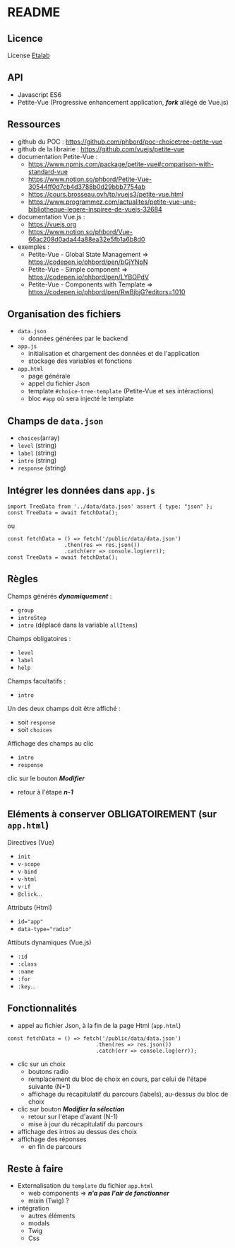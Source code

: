 # README

## Licence

License [Etalab](https://github.com/etalab/licence-ouverte/blob/master/LO.md)

## API
- Javascript ES6
- Petite-Vue (Progressive enhancement application, ___fork___ allégé de Vue.js)

## Ressources
- github du POC : https://github.com/phbord/poc-choicetree-petite-vue
- github de la librairie : https://github.com/vuejs/petite-vue
- documentation Petite-Vue :
    - https://www.npmjs.com/package/petite-vue#comparison-with-standard-vue
    - https://www.notion.so/phbord/Petite-Vue-30544ff0d7cb4d3788b0d29bbb7754ab
    - https://cours.brosseau.ovh/tp/vuejs3/petite-vue.html
    - https://www.programmez.com/actualites/petite-vue-une-bibliotheque-legere-inspiree-de-vuejs-32684
- documentation Vue.js :
    - https://vuejs.org
    - https://www.notion.so/phbord/Vue-66ac208d0ada44a88ea32e5fb1a6b8d0
- exemples :
    - Petite-Vue - Global State Management => https://codepen.io/phbord/pen/bGjYNpN
    - Petite-Vue - Simple component => https://codepen.io/phbord/pen/LYBOPdV
    - Petite-Vue - Components with Template => https://codepen.io/phbord/pen/RwBjbjG?editors=1010

## Organisation des fichiers
- `data.json`
    - données générées par le backend
- `app.js`
    - initialisation et chargement des données et de l'application
    - stockage des variables et fonctions
- `app.html`
    - page générale
    - appel du fichier Json
    - template `#choice-tree-template` (Petite-Vue et ses intéractions)
    - bloc `#app` où sera injecté le template

## Champs de `data.json`
- `choices`(array)
- `level` (string)
- `label` (string)
- `intro` (string)
- `response` (string)

## Intégrer les données dans `app.js`
```
import TreeData from '../data/data.json' assert { type: "json" };
const TreeData = await fetchData();
```

ou

```
const fetchData = () => fetch('/public/data/data.json')
                  .then(res => res.json())
                  .catch(err => console.log(err));
const TreeData = await fetchData();
```

## Règles

Champs générés ___dynamiquement___ :
- `group`
- `introStep`
- `intro` (déplacé dans la variable `allItems`)

Champs obligatoires :
- `level`
- `label`
- `help`

Champs facultatifs :
- `intro`

Un des deux champs doit être affiché :
- soit `response`
- soit `choices`

Affichage des champs au clic
- `intro`
- `response`

clic sur le bouton ___Modifier___
- retour à l'étape ___n-1___

## Eléments à conserver OBLIGATOIREMENT (sur `app.html`)
Directives (Vue)
- `init`
- `v-scope`
- `v-bind`
- `v-html`
- `v-if`
- `@click`...

Attributs (Html)
- `id="app"`
- `data-type="radio"`

Attibuts dynamiques (Vue.js)
- `:id`
- `:class`
- `:name`
- `:for`
- `:key`...

## Fonctionnalités
- appel au fichier Json, à la fin de la page Html (`app.html`)
```
const fetchData = () => fetch('/public/data/data.json')
                            .then(res => res.json())
                            .catch(err => console.log(err));
```
- clic sur un choix
    - boutons radio
    - remplacement du bloc de choix en cours, par celui de l'étape suivante (N+1)
    - affichage du récapitulatif du parcours (labels), au-dessus du bloc de choix
- clic sur bouton ___Modifier la sélection___
    - retour sur l'étape d'avant (N-1)
    - mise à jour du récapitulatif du parcours
- affichage des intros au dessus des choix
- affichage des réponses
    - en fin de parcours

## Reste à faire
- Externalisation du `template` du fichier `app.html`
    - web components => ___n'a pas l'air de fonctionner___
    - mixin (Twig) ?
- intégration
    - autres éléments
    - modals
    - Twig
    - Css